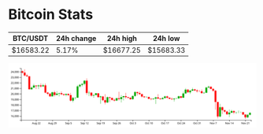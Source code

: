 # Bitcoin Stats

BTC/USDT|24h change|24h high|24h low|
|---|---|---|---|
|$16583.22|5.17%|$16677.25|$15683.33|

<img src="./chart.svg">
